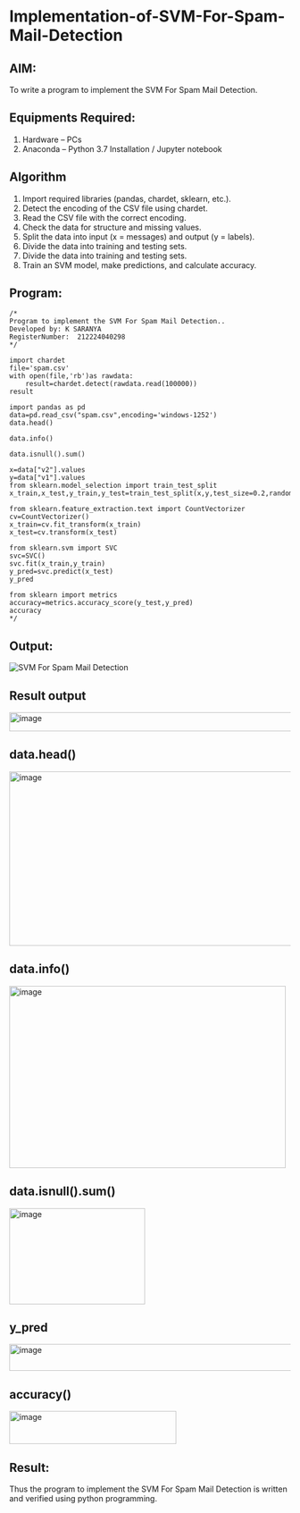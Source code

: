 # Implementation-of-SVM-For-Spam-Mail-Detection

## AIM:
To write a program to implement the SVM For Spam Mail Detection.

## Equipments Required:
1. Hardware – PCs
2. Anaconda – Python 3.7 Installation / Jupyter notebook

## Algorithm
1. Import required libraries (pandas, chardet, sklearn, etc.).
2. Detect the encoding of the CSV file using chardet.
3. Read the CSV file with the correct encoding.
4. Check the data for structure and missing values.
5. Split the data into input (x = messages) and output (y = labels).   
6. Divide the data into training and testing sets.
7. Divide the data into training and testing sets.
8. Train an SVM model, make predictions, and calculate accuracy.

## Program:
```
/*
Program to implement the SVM For Spam Mail Detection..
Developed by: K SARANYA
RegisterNumber:  212224040298
*/
```

```
import chardet
file='spam.csv'
with open(file,'rb')as rawdata:
    result=chardet.detect(rawdata.read(100000))
result

import pandas as pd
data=pd.read_csv("spam.csv",encoding='windows-1252')
data.head()

data.info()

data.isnull().sum()

x=data["v2"].values
y=data["v1"].values
from sklearn.model_selection import train_test_split
x_train,x_test,y_train,y_test=train_test_split(x,y,test_size=0.2,random_state=0)

from sklearn.feature_extraction.text import CountVectorizer
cv=CountVectorizer()
x_train=cv.fit_transform(x_train)
x_test=cv.transform(x_test)

from sklearn.svm import SVC
svc=SVC()
svc.fit(x_train,y_train)
y_pred=svc.predict(x_test)
y_pred

from sklearn import metrics
accuracy=metrics.accuracy_score(y_test,y_pred)
accuracy 
*/
```

## Output:
![SVM For Spam Mail Detection](sam.png)

## Result output

<img width="921" height="34" alt="image" src="https://github.com/user-attachments/assets/55fe477a-e16f-4251-8be6-1fc35486f5ad" />

## data.head()

<img width="1027" height="312" alt="image" src="https://github.com/user-attachments/assets/7e9a2e89-da4e-493d-90e8-98bd51cc11c2" />

## data.info()

<img width="495" height="326" alt="image" src="https://github.com/user-attachments/assets/196cb454-5223-4ffe-970c-24aa18183f96" />

## data.isnull().sum()

<img width="243" height="172" alt="image" src="https://github.com/user-attachments/assets/298d2b97-686b-4cd2-b868-dac9a76a1995" />

## y_pred

<img width="799" height="48" alt="image" src="https://github.com/user-attachments/assets/31441962-9f3e-4662-989b-632312b69b09" />

## accuracy()

<img width="299" height="59" alt="image" src="https://github.com/user-attachments/assets/53be1a0a-8ada-48bf-8b73-6b7821a25c5c" />

## Result:
Thus the program to implement the SVM For Spam Mail Detection is written and verified using python programming.
